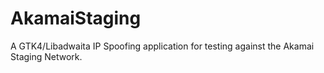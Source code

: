 # AkamaiStaging
A GTK4/Libadwaita IP Spoofing application for testing against the Akamai Staging Network.
